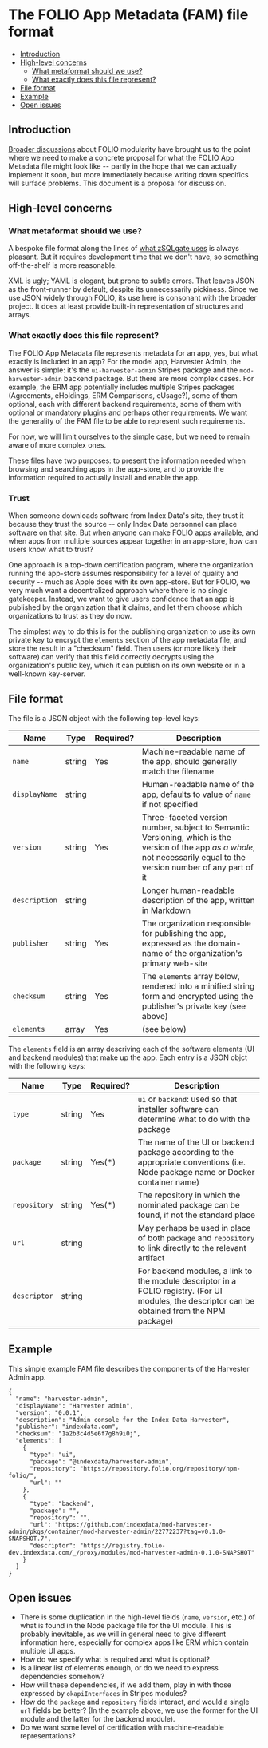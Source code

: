 # The FOLIO App Metadata (FAM) file format

<!-- md2toc -l 2 folio-app-metadata.md -->
* [Introduction](#introduction)
* [High-level concerns](#high-level-concerns)
    * [What metaformat should we use?](#what-metaformat-should-we-use)
    * [What exactly does this file represent?](#what-exactly-does-this-file-represent)
* [File format](#file-format)
* [Example](#example)
* [Open issues](#open-issues)


## Introduction

[Broader discussions](https://github.com/MikeTaylor/mafia/blob/master/README.md#documents) about FOLIO modularity have brought us to the point where we need to make a concrete proposal for what the FOLIO App Metadata file might look like -- partly in the hope that we can actually implement it soon, but more immediately because writing down specifics will surface problems. This document is a proposal for discussion.


## High-level concerns

### What metaformat should we use?

A bespoke file format along the lines of [what zSQLgate uses](https://metacpan.org/release/MIRK/Net-Z3950-DBIServer-1.07/source/examples/books/books.nzd) is always pleasant. But it requires development time that we don't have, so something off-the-shelf is more reasonable.

XML is ugly; YAML is elegant, but prone to subtle errors. That leaves JSON as the front-runner by default, despite its unnecessarily pickiness. Since we use JSON widely through FOLIO, its use here is consonant with the broader project. It does at least provide built-in representation of structures and arrays.

### What exactly does this file represent?

The FOLIO App Metadata file represents metadata for an app, yes, but what exactly is included in an app? For the model app, Harvester Admin, the answer is simple: it's the `ui-harvester-admin` Stripes package and the `mod-harvester-admin` backend package. But there are more complex cases. For example, the ERM app potentially includes multiple Stripes packages (Agreements, eHoldings, ERM Comparisons, eUsage?), some of them optional, each with different backend requirements, some of them with optional or mandatory
plugins and perhaps other requirements. We want the generality of the FAM file to be able to represent such requirements.

For now, we will limit ourselves to the simple case, but we need to remain aware of more complex ones.

These files have two purposes: to present the information needed when browsing and searching apps in the app-store, and to provide the information required to actually install and enable the app.

### Trust

When someone downloads software from Index Data's site, they trust it because they trust the source -- only Index Data personnel can place software on that site. But when anyone can make FOLIO apps available, and when apps from multiple sources appear together in an app-store, how can users know what to trust?

One approach is a top-down certification program, where the organization running the app-store assumes responsibility for a level of quality and security -- much as Apple does with its own app-store. But for FOLIO, we very much want a decentralized approach where there is no single gatekeeper. Instead, we want to give users confidence that an app is published by the organization that it claims, and let them choose which organizations to trust as they do now.

The simplest way to do this is for the publishing organization to use its own private key to encrypt the `elements` section of the app metadata file, and store the result in a "checksum" field. Then users (or more likely their software) can verify that this field correctly decrypts using the organization's public key, which it can publish on its own website or in a well-known key-server.


## File format

The file is a JSON object with the following top-level keys:

| Name          | Type   | Required? | Description |
| ------------- | ------ | --------- | ----------- |
| `name`        | string | Yes       | Machine-readable name of the app, should generally match the filename
| `displayName` | string |           | Human-readable name of the app, defaults to value of `name` if not specified
| `version`     | string | Yes       | Three-faceted version number, subject to Semantic Versioning, which is the version of the app _as a whole_, not necessarily equal to the version number of any part of it
| `description` | string |           | Longer human-readable description of the app, written in Markdown
| `publisher`   | string | Yes       | The organization responsible for publishing the app, expressed as the domain-name of the organization's primary web-site
| `checksum`    | string | Yes       | The `elements` array below, rendered into a minified string form and encrypted using the publisher's private key (see above)
| `elements`    | array  | Yes       | (see below)

The `elements` field is an array descriving each of the software elements (UI and backend modules) that make up the app. Each entry is a JSON objct with the following keys:

| Name          | Type   | Required? | Description |
| ------------- | ------ | --------- | ----------- |
| `type`        | string | Yes       | `ui` or `backend`: used so that installer software can determine what to do with the package
| `package`     | string | Yes(*)    | The name of the UI or backend package according to the appropriate conventions (i.e. Node package name or Docker container name)
| `repository`  | string | Yes(*)    | The repository in which the nominated package can be found, if not the standard place
| `url`         | string |           | May perhaps be used in place of both `package` and `repository` to link directly to the relevant artifact
| `descriptor`  | string |           | For backend modules, a link to the module descriptor in a FOLIO registry. (For UI modules, the descriptor can be obtained from the NPM package)


## Example

This simple example FAM file describes the components of the Harvester Admin app.

<!-- XXX Update with contents of ../examples/harvester-admin.fam -->
```
{
  "name": "harvester-admin",
  "displayName": "Harvester admin",
  "version": "0.0.1",
  "description": "Admin console for the Index Data Harvester",
  "publisher": "indexdata.com",
  "checksum": "1a2b3c4d5e6f7g8h9i0j",
  "elements": [
    {
      "type": "ui",
      "package": "@indexdata/harvester-admin",
      "repository": "https://repository.folio.org/repository/npm-folio/",
      "url": ""
    },
    {
      "type": "backend",
      "package": "",
      "repository": "",
      "url": "https://github.com/indexdata/mod-harvester-admin/pkgs/container/mod-harvester-admin/22772237?tag=v0.1.0-SNAPSHOT.7",
      "descriptor": "https://registry.folio-dev.indexdata.com/_/proxy/modules/mod-harvester-admin-0.1.0-SNAPSHOT"
    }
  ]
}
```


## Open issues

* There is some duplication in the high-level fields (`name`, `version`, etc.) of what is found in the Node package file for the UI module. This is probably inevitable, as we will in general need to give different information here, especially for complex apps like ERM which contain multiple UI apps.
* How do we specify what is required and what is optional?
* Is a linear list of elements enough, or do we need to express dependencies somehow?
* How will these dependencies, if we add them, play in with those expressed by `okapiInterfaces` in Stripes modules?
* How do the `package` and `repository` fields interact, and would a single `url` fields be better? (In the example above, we use the former for the UI module and the latter for the backend module).
* Do we want some level of certification with machine-readable representations?


